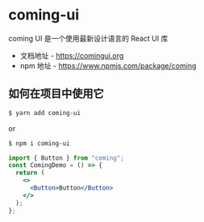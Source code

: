 # coming-ui

coming UI 是一个使用最新设计语言的 React UI 库

- 文档地址 - https://comingui.org
- npm 地址 - https://www.npmjs.com/package/coming

## 如何在项目中使用它

```bash
$ yarn add coming-ui
```

or

```bash
$ npm i coming-ui
```

```jsx
import { Button } from "coming";
const ComingDemo = () => {
  return (
    <>
      <Button>Button</Button>
    </>
  );
};
```
